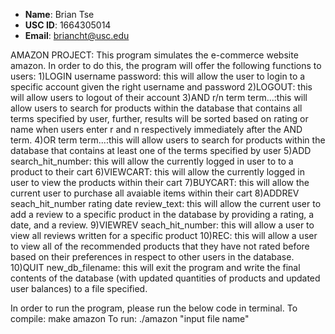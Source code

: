 - **Name**: Brian Tse
- **USC ID**: 1664305014
- **Email**: briancht@usc.edu

AMAZON PROJECT:
This program simulates the e-commerce website amazon. In order to do this,
the program will offer the following functions to users:
1)LOGIN username password: this will allow the user to login to a specific
account given the right username and password
2)LOGOUT: this will allow users to logout of their account
3)AND r/n term term...:this will allow users to search for products within 
the database that contains all terms specified by user, further, results
will be sorted based on rating or name when users enter r and n 
respectively immediately after the AND term.
4)OR term term...:this will allow users to search for products within the
database that contains at least one of the terms specified by user
5)ADD search_hit_number: this will allow the currently logged in user to 
to a product to their cart
6)VIEWCART: this will allow the currently logged in user to view the 
products within their cart
7)BUYCART: this will allow the current user to purchase all avaiable items
within their cart
8)ADDREV seach_hit_number rating date review_text: this will allow the
current user to add a review to a specific product in the database by 
providing a rating, a date, and a review.
9)VIEWREV seach_hit_number: this will allow a user to view all reviews
written for a specific product
10)REC: this will allow a user to view all of the recommended products
that they have not rated before based on their preferences in respect
to other users in the database.
10)QUIT new_db_filename: this will exit the program and write the final 
contents of the database (with updated quantities of products and updated 
user balances) to a file specified.

In order to run the program, please run the below code in terminal.
To compile: make amazon
To run: ./amazon "input file name"
